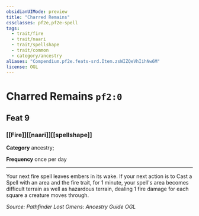```yaml
---
obsidianUIMode: preview
title: "Charred Remains"
cssclasses: pf2e,pf2e-spell
tags:
  - trait/fire
  - trait/naari
  - trait/spellshape
  - trait/common
  - category/ancestry
aliases: "Compendium.pf2e.feats-srd.Item.zsWIZQeVhIihNw6M"
license: OGL
---
```

# Charred Remains `pf2:0`
## Feat 9
### [[Fire]][[naari]][[spellshape]]

**Category** ancestry; 




**Frequency** once per day

* * *

Your next fire spell leaves embers in its wake. If your next action is to Cast a Spell with an area and the fire trait, for 1 minute, your spell's area becomes difficult terrain as well as hazardous terrain, dealing 1 fire damage for each square a creature moves through.

*Source: Pathfinder Lost Omens: Ancestry Guide*
*OGL*